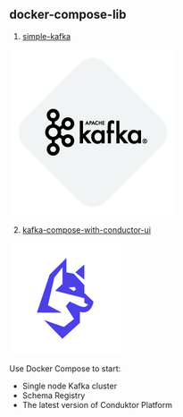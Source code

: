 ## docker-compose-lib

1. [simple-kafka](simple-kafka)

![img.png](assets%2Fimg.png)


2. [kafka-compose-with-conductor-ui](kafka-compose-with-conductor-ui)

![60062294.png](assets/conductorlogo.png?t=1680038974486)

Use Docker Compose to start:

* Single node Kafka cluster
* Schema Registry
* The latest version of Conduktor Platform
